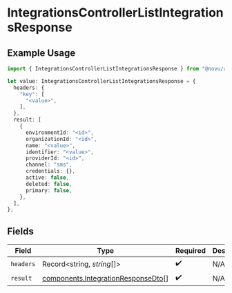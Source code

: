 # IntegrationsControllerListIntegrationsResponse

## Example Usage

```typescript
import { IntegrationsControllerListIntegrationsResponse } from "@novu/api/models/operations";

let value: IntegrationsControllerListIntegrationsResponse = {
  headers: {
    "key": [
      "<value>",
    ],
  },
  result: [
    {
      environmentId: "<id>",
      organizationId: "<id>",
      name: "<value>",
      identifier: "<value>",
      providerId: "<id>",
      channel: "sms",
      credentials: {},
      active: false,
      deleted: false,
      primary: false,
    },
  ],
};
```

## Fields

| Field                                                                                    | Type                                                                                     | Required                                                                                 | Description                                                                              |
| ---------------------------------------------------------------------------------------- | ---------------------------------------------------------------------------------------- | ---------------------------------------------------------------------------------------- | ---------------------------------------------------------------------------------------- |
| `headers`                                                                                | Record<string, *string*[]>                                                               | :heavy_check_mark:                                                                       | N/A                                                                                      |
| `result`                                                                                 | [components.IntegrationResponseDto](../../models/components/integrationresponsedto.md)[] | :heavy_check_mark:                                                                       | N/A                                                                                      |